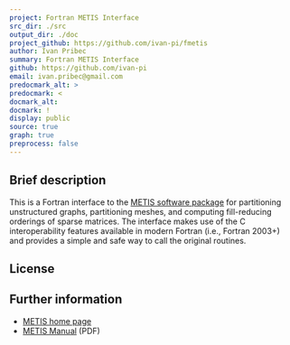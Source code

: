 ```yaml
---
project: Fortran METIS Interface
src_dir: ./src
output_dir: ./doc
project_github: https://github.com/ivan-pi/fmetis
author: Ivan Pribec
summary: Fortran METIS Interface
github: https://github.com/ivan-pi
email: ivan.pribec@gmail.com
predocmark_alt: >
predocmark: <
docmark_alt:
docmark: !
display: public
source: true
graph: true
preprocess: false
---
```


## Brief description

This is a Fortran interface to the [METIS software package](http://glaros.dtc.umn.edu/gkhome/metis/metis/overview) 
for partitioning unstructured graphs, partitioning meshes, and computing fill-reducing orderings
of sparse matrices. The interface makes use of the C interoperability features available in modern Fortran 
(i.e., Fortran 2003+) and provides a simple and safe way to call the original routines.

## License



## Further information

* [METIS home page](http://glaros.dtc.umn.edu/gkhome/metis/metis/overview)
* [METIS Manual](http://glaros.dtc.umn.edu/gkhome/fetch/sw/metis/manual.pdf) (PDF)